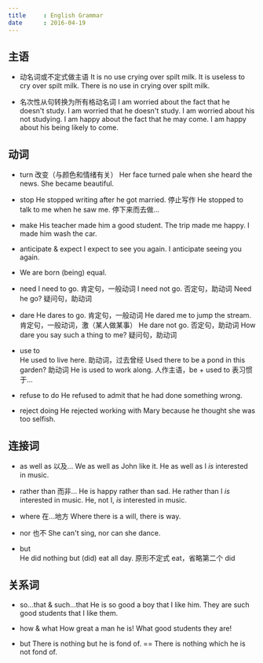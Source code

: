 ```yaml
---
title     : English Grammar
date      : 2016-04-19
---
```



## 主语
- 动名词或不定式做主语
  It is no use crying over spilt milk.
  It is useless to cry over spilt milk.
  There is no use in crying over spilt milk.

- 名次性从句转换为所有格动名词
  I am worried about the fact that he doesn't study.
  I am worried that he doesn't study.
  I am worried about his not studying.
  I am happy about the fact that he may come.
  I am happy about his being likely to come.


## 动词
- turn  改变（与颜色和情绪有关）
  Her face turned pale when she heard the news.
  She became beautiful.

- stop
  He stopped writing after he got married.  停止写作
  He stopped to talk to me when he saw me.  停下来而去做...

- make
  His teacher made him a good student.
  The trip made me happy.
  I made him wash the car.

- anticipate & expect
  I expect to see you again.
  I anticipate seeing you again.

- We are born (being) equal.

- need
  I need to go.  肯定句，一般动词
  I need not go. 否定句，助动词
  Need he go?    疑问句，助动词

- dare
  He dares to go. 肯定句，一般动词
  He dared me to jump the stream.  肯定句，一般动词，激（某人做某事）
  He dare not go. 否定句，助动词
  How dare you say such a thing to me?  疑问句，助动词

- use to  
  He used to live here.  助动词，过去曾经
  Used there to be a pond in this garden?  助动词
  He is used to work along.  人作主语，be + used to 表习惯于...

- refuse to do
  He refused to admit that he had done something wrong.

- reject doing
  He rejected working with Mary because he thought she was too selfish.


## 连接词
- as well as  以及...
  We as well as John like it.
  He as well as I _is_ interested in music.

- rather than  而非...
  He is happy rather than sad.
  He rather than I _is_ interested in music.
  He, not I, _is_ interested in music.

- where  在...地方
  Where there is a will, there is way.

- nor  也不
  She can't sing, nor can she dance.

- but  
  He did nothing but (did) eat all day.   原形不定式 eat，省略第二个 did


## 关系词
- so...that & such...that
  He is so good a boy that I like him.
  They are such good students that I like them.

- how & what
  How great a man he is!
  What good students they are!

- but
  There is nothing but he is fond of. == There is nothing which he is not fond of.
